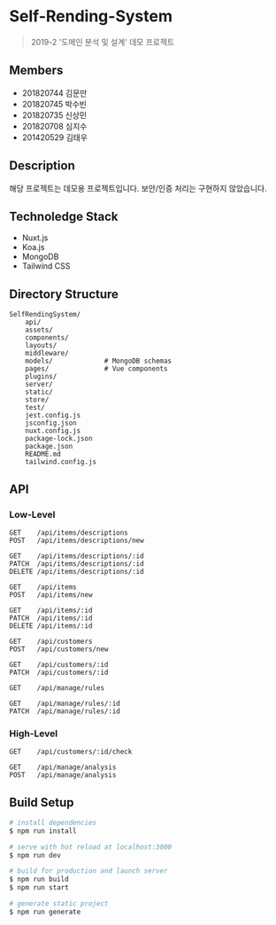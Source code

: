 # Self-Rending-System

> 2019-2 \'도메인 분석 및 설계\' 데모 프로젝트

## Members
* 201820744 김문만
* 201820745 박수빈
* 201820735 신상민
* 201820708 심지수
* 201420529 김태우

## Description

해당 프로젝트는 데모용 프로젝트입니다. 보안/인증 처리는 구현하지 않았습니다.

## Technoledge Stack
* Nuxt.js
* Koa.js
* MongoDB
* Tailwind CSS

## Directory Structure
```
SelfRendingSystem/
	api/
	assets/
	components/
	layouts/
	middleware/
	models/             # MongoDB schemas
	pages/              # Vue components
	plugins/
	server/
	static/
	store/
	test/
	jest.config.js
	jsconfig.json
	nuxt.config.js
	package-lock.json
	package.json
	README.md
	tailwind.config.js
```

## API
### Low-Level

```
GET    /api/items/descriptions
POST   /api/items/descriptions/new

GET    /api/items/descriptions/:id
PATCH  /api/items/descriptions/:id
DELETE /api/items/descriptions/:id
```

```
GET    /api/items
POST   /api/items/new

GET    /api/items/:id
PATCH  /api/items/:id
DELETE /api/items/:id
```

```
GET    /api/customers
POST   /api/customers/new

GET    /api/customers/:id
PATCH  /api/customers/:id
```

```
GET    /api/manage/rules

GET    /api/manage/rules/:id
PATCH  /api/manage/rules/:id
```

### High-Level

```
GET    /api/customers/:id/check
```

```
GET    /api/manage/analysis
POST   /api/manage/analysis
```

## Build Setup

``` bash
# install dependencies
$ npm run install

# serve with hot reload at localhost:3000
$ npm run dev

# build for production and launch server
$ npm run build
$ npm run start

# generate static project
$ npm run generate
```
